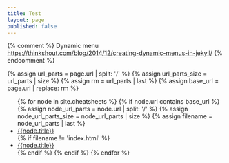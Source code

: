 ```yaml
---
title: Test
layout: page
published: false
---
```


{% comment %}
Dynamic menu 
https://thinkshout.com/blog/2014/12/creating-dynamic-menus-in-jekyll/
{% endcomment %}

{% assign url_parts = page.url | split: '/' %}
{% assign url_parts_size = url_parts | size %}
{% assign rm = url_parts | last %}
{% assign base_url = page.url | replace: rm %}

<ul>
{% for node in site.cheatsheets %}
  {% if node.url contains base_url %}
    {% assign node_url_parts = node.url | split: '/' %}
    {% assign node_url_parts_size = node_url_parts | size %}
    {% assign filename = node_url_parts | last %}
	<li><a href='{{node.url}}'>{{node.title}}</a></li>
    {% if filename != 'index.html' %}
      <li><a href='{{node.url}}'>{{node.title}}</a></li>
    {% endif %}
  {% endif %}
{% endfor %}
</ul>

 
 




